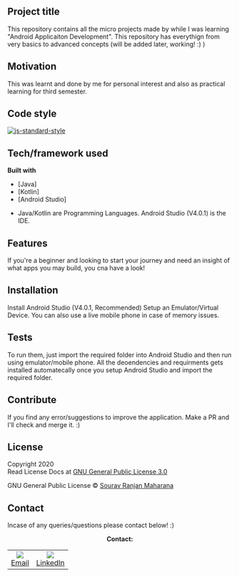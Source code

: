 ## Project title
This repository contains all the micro projects made by while I was learning "Android Applicaiton Development". This repository has everythign from very basics to advanced concepts (will be added later, working! :) )

## Motivation
This was learnt and done by me for personal interest and also as practical learning for third semester.

## Code style
[![js-standard-style](https://img.shields.io/badge/code%20style-standard-brightgreen.svg?style=flat)](https://github.com/feross/standard)

## Tech/framework used
<b>Built with</b>
- [Java]
- [Kotlin]
- [Android Studio]

* Java/Kotlin are Programming Languages. Android Studio (V4.0.1) is the IDE.

## Features
If you're a beginner and looking to start your journey and need an insight of what apps you may build, you cna have a look!

## Installation
Install Android Studio (V4.0.1, Recommended)
Setup an Emulator/Virtual Device. You can also use a live mobile phone in case of memory issues.

## Tests
To run them, just import the required folder into Android Studio and then run using emulator/mobile phone. All the deoendencies and requirments gets installed automatecally once you setup Android Studio and import the required folder.

## Contribute
If you find any error/suggestions to improve the application. Make a PR and I'll check and merge it. :)

## License
Copyright 2020 <br>
Read License Docs at <a href = "https://www.gnu.org/licenses/gpl-3.0.en.html">GNU General Public License 3.0</a>

GNU General Public License © [Sourav Ranjan Maharana](https://github.com/sauravsomxz)

## Contact
<p>Incase of any queries/questions please contact below! :)</p>
<summary align="center"><strong>Contact:</strong></summary>
     <table align="center">
         <tr align="center">
             <td  align = "center"><a href="mailto:saurav.maharana07@gmail.com"><img src="https://img.icons8.com/color/24/000000/email-sign.png"/><br>Email</a></td>
             <td  align = "center"><a href="https://www.linkedin.com/in/sourav-ranjan-maharana/"><img src="https://img.icons8.com/color/24/000000/linkedin.png"/><br>LinkedIn</a></td>
     </tr>
